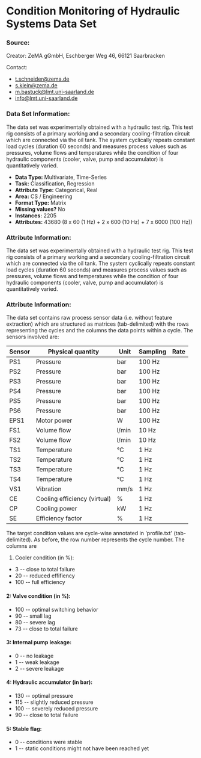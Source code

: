 # Condition Monitoring of Hydraulic Systems Data Set

### Source:

Creator: ZeMA gGmbH, Eschberger Weg 46, 66121 Saarbracken

Contact:
  - t.schneider@zema.de
  - s.klein@zema.de
  - m.bastuck@lmt.uni-saarland.de
  - info@lmt.uni-saarland.de

### Data Set Information:

The data set was experimentally obtained with a hydraulic test rig. This test rig consists of a primary working and a secondary cooling-filtration circuit which are connected via the oil tank. The system cyclically repeats constant load cycles (duration 60 seconds) and measures process values such as pressures, volume flows and temperatures while the condition of four hydraulic components (cooler, valve, pump and accumulator) is quantitatively varied.

- **Data Type:** Multivariate, Time-Series
- **Task:** Classification, Regression
- **Attribute Type:** Categorical, Real
- **Area:** CS / Engineering
- **Format Type:** Matrix
- **Missing values?** No
- **Instances:** 2205
- **Attributes:** 43680 (8 x 60 (1 Hz) + 2 x 600 (10 Hz) + 7 x 6000 (100 Hz))

### Attribute Information:

The data set was experimentally obtained with a hydraulic test rig. This test rig consists of a primary working and a secondary cooling-filtration circuit which are connected via the oil tank. The system cyclically repeats constant load cycles (duration 60 seconds) and measures process values such as pressures, volume flows and temperatures while the condition of four hydraulic components (cooler, valve, pump and accumulator) is quantitatively varied.

### Attribute Information:

The data set contains raw process sensor data (i.e. without feature extraction) which are structured as matrices (tab-delimited) with the rows representing the cycles and the columns the data points within a cycle. The sensors involved are:

Sensor | Physical quantity | Unit | Sampling | Rate
-------|-------------------|------|----------|-----
PS1 | Pressure | bar | 100 Hz
PS2 | Pressure | bar | 100 Hz
PS3 | Pressure | bar | 100 Hz
PS4 | Pressure | bar | 100 Hz
PS5 | Pressure | bar | 100 Hz
PS6 | Pressure | bar | 100 Hz
EPS1 | Motor power | W | 100 Hz
FS1 | Volume flow | l/min | 10 Hz
FS2 | Volume flow | l/min | 10 Hz
TS1 | Temperature | °C | 1 Hz
TS2 | Temperature | °C | 1 Hz
TS3 | Temperature | °C | 1 Hz
TS4 | Temperature | °C | 1 Hz
VS1 | Vibration | mm/s | 1 Hz
CE | Cooling efficiency (virtual) | % | 1 Hz
CP | Cooling power | kW | 1 Hz
SE | Efficiency factor | % | 1 Hz

The target condition values are cycle-wise annotated in 'profile.txt' (tab-delimited). As before, the row number represents the cycle number. The columns are

1. Cooler condition (in %):
  - 3 -- close to total failure
  - 20 -- reduced effifiency
  - 100 -- full efficiency

#### 2: Valve condition (in %):
- 100 -- optimal switching behavior
- 90 -- small lag
- 80 -- severe lag
- 73 -- close to total failure

#### 3: Internal pump leakage:
- 0 -- no leakage
- 1 -- weak leakage
- 2 -- severe leakage

#### 4: Hydraulic accumulator (in bar):
- 130 -- optimal pressure
- 115 -- slightly reduced pressure
- 100 -- severely reduced pressure
- 90 -- close to total failure

#### 5: Stable flag:
- 0 -- conditions were stable
- 1 -- static conditions might not have been reached yet
